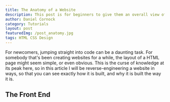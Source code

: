 ```yaml
---
title: The Anatomy of a Website
description: This post is for beginners to give them an overall view of how a website is laid out, and what's going on in the background.
author: Daniel Cornock
category: Tutorials
layout: post
featuredImg: /post_anatomy.jpg
tags: HTML CSS Design
---
```


For newcomers, jumping straight into code can be a daunting task. For somebody that's been creating websites for a while, the layout of a HTML page might seem simple, or even obvious. This is the curse of knowledge at its peak here, so in this article I will be reverse-engineering a website in ways, so that you can see exactly how it is built, and why it is built the way it is.

## The Front End